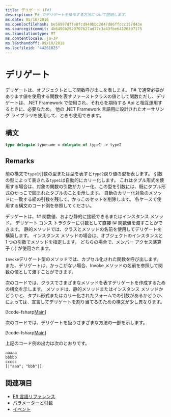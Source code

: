 ```yaml
---
title: デリゲート (F#)
description: F# でデリゲートを操作する方法について説明します。
ms.date: 05/16/2016
ms.openlocfilehash: be58997dffe8fcd949bbc2d47d86ffccc157d43e
ms.sourcegitcommit: 4b6490b2529707627ad77c3a43fbe64120397175
ms.translationtype: MT
ms.contentlocale: ja-JP
ms.lasthandoff: 09/10/2018
ms.locfileid: "44261825"
---
```

# <a name="delegates"></a>デリゲート

デリゲートは、オブジェクトとして関数呼び出しを表します。 F# で通常必要があります値を使用する関数を表すファーストクラスの値として関数ただし、デリゲートは、.NET Framework で使用され、それらを期待する Api と相互運用するときに、必要なため。 他の .NET Framework 言語用に設計されたオーサリング ライブラリを使用して、ときも使用できます。

## <a name="syntax"></a>構文

```fsharp
type delegate-typename = delegate of type1 -> type2
```

## <a name="remarks"></a>Remarks

前の構文で`type1`引数の型または型を表すと`type2`戻り値の型を表します。 引数の型によって表される`type1`は自動的にカリー化します。 これはタプル形式を使用する場合は、対象の関数の引数がカリー化、この型を引数には、既にタプル形式のかっこで囲まれたタプルのことを示します。 自動のカリー化対象のメソッドに一致する組の引数を残して、かっこのセットを削除します。 各ケースで使用する構文のコード例を参照してください。

デリゲートは、f# 関数値、および静的に接続できるまたはインスタンス メソッド。 デリゲート コンス トラクターに引数として直接 f# 関数値を渡すことができます。 静的メソッドでは、クラスとメソッドの名前を使用してデリゲートを構築します。 インスタンス メソッドの場合は、オブジェクトのインスタンスと 1 つの引数でメソッドを指定します。 どちらの場合で、メンバー アクセス演算子 (`.`) が使用されます。

`Invoke`デリゲート型のメソッドでは、カプセル化された関数を呼び出します。 また、デリゲートは、かっこがない場合、Invoke メソッドの名前を参照して関数の値として渡すことができます。

次のコードでは、クラスでさまざまなメソッドを表すデリゲートを作成するための構文を示します。 メソッドは、静的メソッドまたはインスタンス メソッドかどうかと、タプル形式またはカリー化されたフォームでの引数があるかどうか、によっては、宣言してデリゲートを割り当てるのための構文が少し異なります。

[!code-fsharp[Main](../../../samples/snippets/fsharp/lang-ref-2/snippet4201.fs)]

次のコードでは、デリゲートを扱うさまざまな方法の一部を示します。

[!code-fsharp[Main](../../../samples/snippets/fsharp/lang-ref-2/snippet4202.fs)]

上記のコード例の出力は次のとおりです。

```console
aaaaa
bbbbb
ccccc
[|"aaa"; "bbb"|]
```

## <a name="see-also"></a>関連項目

- [F# 言語リファレンス](index.md)
- [パラメーターと引数](parameters-and-arguments.md)
- [イベント](members/events.md)

